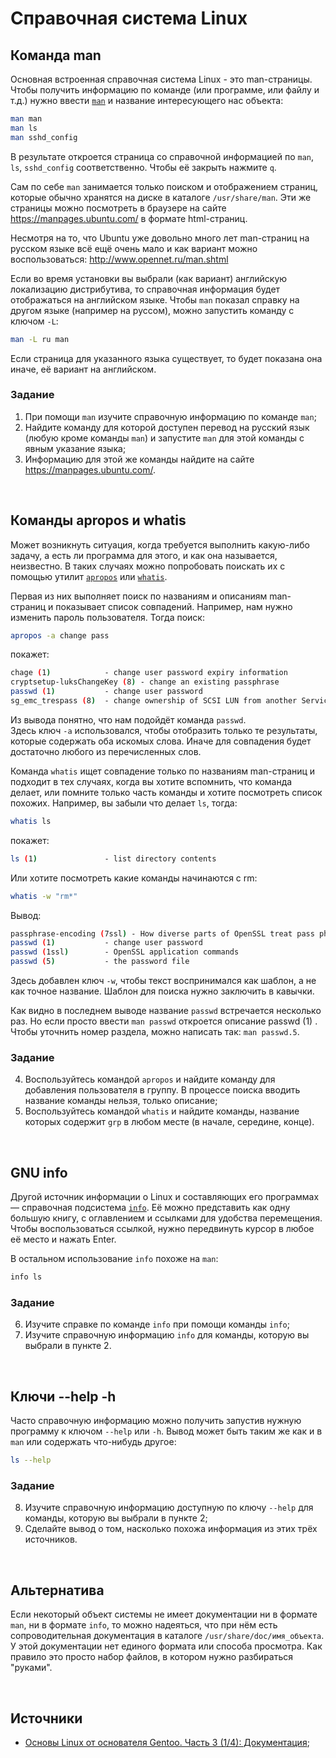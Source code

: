 # Справочная система Linux 

## Команда man

Основная встроенная справочная система Linux - это man-страницы. Чтобы получить информацию по команде (или программе, или файлу и т.д.) нужно ввести [`man`](https://manpages.ubuntu.com/manpages/jammy/ru/man1/man.1.html) и название интересующего нас объекта:

```bash
man man
man ls
man sshd_config
```

В результате откроется страница со справочной информацией по `man`, `ls`, `sshd_config` соответственно. Чтобы её закрыть нажмите `q`.

Сам по себе `man` занимается только поиском и отображением страниц, которые обычно хранятся на диске в каталоге `/usr/share/man`. Эти же страницы можно посмотреть в браузере на сайте https://manpages.ubuntu.com/ в формате html-страниц.

Несмотря на то, что Ubuntu уже довольно много лет man-страниц на русском языке всё ещё очень мало и как вариант можно воспользоваться: http://www.opennet.ru/man.shtml

Если во время установки вы выбрали (как вариант) английскую локализацию дистрибутива, то справочная информация будет отображаться на английском языке. Чтобы `man` показал справку на другом языке (например на руссом), можно запустить команду с ключом `-L`:

```bash
man -L ru man
```

Если страница для указанного языка существует, то будет показана она иначе, её вариант на английском.

### Задание

1. При помощи `man` изучите справочную информацию по команде `man`;
2. Найдите команду для которой доступен перевод на русский язык (любую кроме команды `man`) и запустите `man` для этой команды с явным указание языка;
3. Информацию для этой же команды найдите на сайте https://manpages.ubuntu.com/.

<br>

## Команды apropos и whatis

Может возникнуть ситуация, когда требуется выполнить какую-либо задачу, а есть ли программа для этого, и как она называется, неизвестно. В таких случаях можно попробовать поискать их с помощью утилит [`apropos`](https://manpages.ubuntu.com/manpages/jammy/en/man1/apropos.1.html) или [`whatis`](https://manpages.ubuntu.com/manpages/xenial/ru/man1/whatis.1.html).

Первая из них выполняет поиск по названиям и описаниям man-страниц и показывает список совпадений. Например, нам нужно изменить пароль пользователя. Тогда поиск:

```bash
apropos -a change pass
```

покажет:

```bash
chage (1)            - change user password expiry information
cryptsetup-luksChangeKey (8) - change an existing passphrase
passwd (1)           - change user password
sg_emc_trespass (8)  - change ownership of SCSI LUN from another Service-Proc...
```

Из вывода понятно, что нам подойдёт команда `passwd`.  
Здесь ключ `-a` использовался, чтобы отобразить только те результаты, которые содержать оба искомых слова. Иначе для совпадения будет достаточно любого из перечисленных слов.

Команда  `whatis` ищет совпадение только по названиям man-страниц и подходит в тех случаях, когда вы хотите вспомнить, что команда делает, или помните только часть команды и хотите посмотреть список похожих. Например, вы забыли что делает `ls`, тогда:

```bash
whatis ls
```

покажет:

```bash
ls (1)               - list directory contents
```

Или хотите посмотреть какие команды начинаются с rm:

```bash
whatis -w "rm*"
```

Вывод:

```bash
passphrase-encoding (7ssl) - How diverse parts of OpenSSL treat pass phrases ...
passwd (1)           - change user password
passwd (1ssl)        - OpenSSL application commands
passwd (5)           - the password file
```

Здесь добавлен ключ `-w`, чтобы текст воспринимался как шаблон, а не как точное название. Шаблон для поиска нужно заключить в кавычки.

Как видно в последнем выводе название `passwd` встречается несколько раз. Но если просто ввести `man passwd` откроется описание passwd (1) . Чтобы уточнить номер раздела, можно написать так: `man passwd.5`.

### Задание

4. Воспользуйтесь командой `apropos` и найдите команду для добавления пользователя в группу. В процессе поиска вводить название команды нельзя, только описание;
5. Воспользуйтесь командой `whatis` и найдите команды, название которых содержит `grp` в любом месте (в начале, середине, конце).

<br>

## GNU info

Другой источник информации о Linux и составляющих его программах — справочная подсистема [`info`](https://manpages.ubuntu.com/manpages/mantic/en/man1/info.1.html). Её можно представить как одну большую книгу, с оглавлением и ссылками для удобства перемещения. Чтобы воспользоваться ссылкой, нужно передвинуть курсор в любое её место и нажать Enter.

В остальном использование `info` похоже на `man`:

```bash
info ls
```


### Задание

6. Изучите справке по команде `info` при помощи команды `info`;
7. Изучите справочную информацию `info` для команды, которую вы выбрали в пункте 2.

<br>

## Ключи --help -h

Часто справочную информацию можно получить запустив нужную программу к ключом `--help` или `-h`. Вывод может быть таким же как и в `man` или содержать что-нибудь другое: 

```bash
ls --help
```

### Задание

8. Изучите справочную информацию доступную по ключу `--help` для команды, которую вы выбрали в пункте 2;
9. Сделайте вывод о том, насколько похожа информация из этих трёх источников.

<br>

## Альтернатива

Если некоторый объект системы не имеет документации ни в формате `man`, ни в формате `info`, то можно надеяться, что при нём есть сопроводительная документация в каталоге `/usr/share/doc/имя_объекта`. У этой документации нет единого формата или способа просмотра. Как правило это просто набор файлов, в котором нужно разбираться "руками".

<br>

## Источники

- [Основы Linux от основателя Gentoo. Часть 3 (1/4): Документация](https://habr.com/ru/articles/108764/);